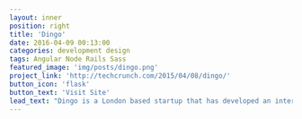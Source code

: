 ```yaml
---
layout: inner
position: right
title: 'Dingo'
date: 2016-04-09 00:13:00
categories: development design
tags: Angular Node Rails Sass
featured_image: 'img/posts/dingo.png'
project_link: 'http://techcrunch.com/2015/04/08/dingo/'
button_icon: 'flask'
button_text: 'Visit Site'
lead_text: "Dingo is a London based startup that has developed an interesting Fan2Fan ticketing app to safely buy and sell tickets to live events. I developed the Backend with Ruby on Rails, developed the Android App with Angular,Ionic and Phonegap, and leaded the iOS team."
---
```

